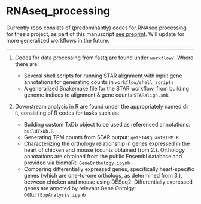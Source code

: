 # RNAseq_processing
Currently repo consists of (predominantly) codes for RNAseq processing for thesis project, as part of this manuscript [see preprint](~https://www.biorxiv.org/content/10.1101/2024.05.13.590087v1~). Will update for more generalized workflows in the future.

---


1. Codes for data processing from fastq are found under `workflow/`. Where there are:
   - Several shell scripts for running STAR alignment with input gene annotations for generating counts in `workflow/shell_scripts`
   - A generalized Snakemake file for the STAR workflow, from building genome indices to alignment & gene counts `STARalign.smk`

2. Downstream analysis in R are found under the appropriately named dir `R`, consisting of R codes for tasks such as:
   - Building custom TxDb object to be used as referenced annotations: `buildTxDb.R`
   - Generating TPM counts from STAR output: `getSTARquantsTPM.R`
   - Characterizing the orthology relationship in genes expressed in the heart of chicken and mouse (counts obtained from 2.). Orthology annotations are obtained from the public Ensembl database and provided via biomaRt: `GeneOrthology.ipynb`
   - Comparing differentially expressed genes, specifically heart-specific genes (which are one-to-one orthologs, as determined from 3.), between chicken and mouse using DESeq2. Differentially expressed genes are annoted by relevant Gene Ontolgy: `OGDiffExpAnalysis.ipynb`